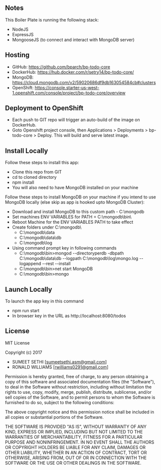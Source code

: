 ## Notes

This Boiler Plate is running the following stack:
-   NodeJS
-	ExpressJS
-   MongooseJS (to connect and interact with MongoDB server)


## Hosting

-   GitHub: <https://github.com/bparch/bp-todo-core>
-   DockerHub: <https://hub.docker.com/r/setry14/bp-todo-core/>
-   MongoDB: <https://cloud.mongodb.com/v2/59020686df9db163054584cb#clusters>
-   OpenShift: <https://console.starter-us-west-1.openshift.com/console/project/bp-todo-core/overview>


## Deployment to OpenShift

-   Each push to GIT repo will trigger an auto-build of the image on DockerHub.
-   Goto Openshift project console, then Applications > Deployments > bp-todo-core > Deploy. This will build and serve latest image.


## Install Locally

Follow these steps to install this app:
-   Clone this repo from GIT
-   cd to cloned directory
-   npm install
-   You will also need to have MongoDB installed on your machine

Follow these steps to install MongoDB on your machine if you intend to use MongoDB locally (else skip as app is hooked upto MongoDB Cluster):
-   Download and install MongoDB to this custom path - C:\mongodb
-   Set machines ENV VARIABLES for PATH = C:\mongodb\bin\
-   Reboot Machine for the ENV VARIABLES PATH to take effect
-   Create folders under C:\mongodb\
	-   C:\mongodb\data
	-   C:\mongodb\data\db
	-   C:\mongodb\log
-   Using command prompt key in following commands
	-   C:\mongodb\bin>mongod --directoryperdb -dbpath C:\mongodb\data\db --logpath C:\mongodb\log\mongo.log --logappend --rest --install
	-   C:\mongodb\bin>net start MongoDB
	-   C:\mongodb\bin>mongo


## Launch Locally

To launch the app key in this command 
-	npm run start
-	In browser key in the URL as http://localhost:8080/todos


## License

MIT License

Copyright (c) 2017 
-   SUMEET SETHI [<sumeetsethi.asm@gmail.com>]
-   RONALD WILLIAMS [<rwilliams0291@gmail.com>]

Permission is hereby granted, free of charge, to any person obtaining a copy
of this software and associated documentation files (the "Software"), to deal
in the Software without restriction, including without limitation the rights
to use, copy, modify, merge, publish, distribute, sublicense, and/or sell
copies of the Software, and to permit persons to whom the Software is
furnished to do so, subject to the following conditions:

The above copyright notice and this permission notice shall be included in all
copies or substantial portions of the Software.

THE SOFTWARE IS PROVIDED "AS IS", WITHOUT WARRANTY OF ANY KIND, EXPRESS OR
IMPLIED, INCLUDING BUT NOT LIMITED TO THE WARRANTIES OF MERCHANTABILITY,
FITNESS FOR A PARTICULAR PURPOSE AND NONINFRINGEMENT. IN NO EVENT SHALL THE
AUTHORS OR COPYRIGHT HOLDERS BE LIABLE FOR ANY CLAIM, DAMAGES OR OTHER
LIABILITY, WHETHER IN AN ACTION OF CONTRACT, TORT OR OTHERWISE, ARISING FROM,
OUT OF OR IN CONNECTION WITH THE SOFTWARE OR THE USE OR OTHER DEALINGS IN THE
SOFTWARE.